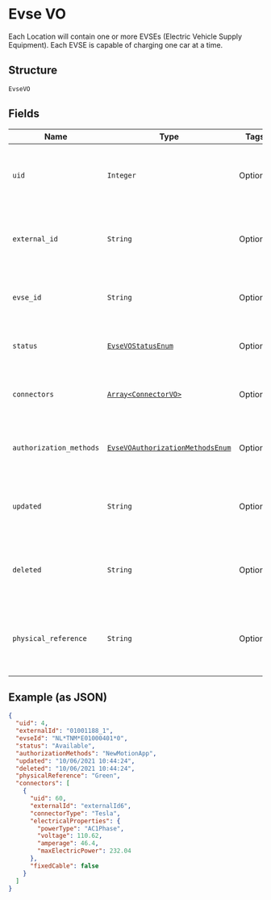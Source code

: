 
# Evse VO

Each Location will contain one or more EVSEs (Electric Vehicle Supply Equipment). Each EVSE is capable of charging one car at a time.

## Structure

`EvseVO`

## Fields

| Name | Type | Tags | Description |
|  --- | --- | --- | --- |
| `uid` | `Integer` | Optional | Internal identifier used to refer to single individual  EVSE unit. |
| `external_id` | `String` | Optional | Identifier of the Evse as given by the Operator, unique for that Operator |
| `evse_id` | `String` | Optional | Standard EVSEId identifier (ISO-IEC-15118) |
| `status` | [`EvseVOStatusEnum`](../../doc/models/evse-vo-status-enum.md) | Optional | The current status of the EVSE units availability |
| `connectors` | [`Array<ConnectorVO>`](../../doc/models/connector-vo.md) | Optional | List of all connectors available on this EVSE unit. |
| `authorization_methods` | [`EvseVOAuthorizationMethodsEnum`](../../doc/models/evse-vo-authorization-methods-enum.md) | Optional | Methods that can be used to Authorize sessions on this EVSE |
| `updated` | `String` | Optional | ISO8601-compliant UTC datetime of the last update of the EVSE |
| `deleted` | `String` | Optional | optional  ISO8601-compliant UTC deletion timestamp of the Evse |
| `physical_reference` | `String` | Optional | An optional number/string printed on the outside of the EVSE for visual identification |

## Example (as JSON)

```json
{
  "uid": 4,
  "externalId": "01001188_1",
  "evseId": "NL*TNM*E01000401*0",
  "status": "Available",
  "authorizationMethods": "NewMotionApp",
  "updated": "10/06/2021 10:44:24",
  "deleted": "10/06/2021 10:44:24",
  "physicalReference": "Green",
  "connectors": [
    {
      "uid": 60,
      "externalId": "externalId6",
      "connectorType": "Tesla",
      "electricalProperties": {
        "powerType": "AC1Phase",
        "voltage": 110.62,
        "amperage": 46.4,
        "maxElectricPower": 232.04
      },
      "fixedCable": false
    }
  ]
}
```

